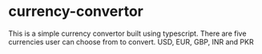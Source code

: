 # currency-convertor
This is a simple currency convertor built using typescript. There are five currencies user can choose from to convert. USD, EUR, GBP, INR and PKR
